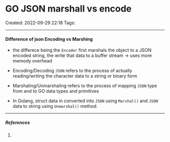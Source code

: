 # GO JSON marshall vs encode
Created: 2022-09-29 22:18
Tags: 
____

#### Difference of json Encoding vs Marshing

* the differece being the `Encoder` first marshals the object to a JSON encoded string, the write that data to a buffer stream -> uses more memody overhead


* Encoding/Decoding `JSON` refers to the process of actually reading/writing the character data to a string or binary form
* Marshaling/Unmarshaling refers to the process of mapping `JSON` type from and to GO data types and primitives
* In Golang, struct data in converted into `JSON` using `Marshal()` and `JSON` data to string using `Unmarshal()` method.



_____
##### References
1.

